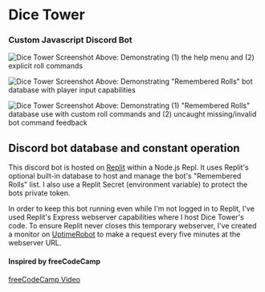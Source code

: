 # Dice Tower
### Custom Javascript Discord Bot

![Dice Tower Screenshot](https://i.imgur.com/m4dbXdi.png)
Above: Demonstrating (1) the help menu and (2) explicit roll commands


![Dice Tower Screenshot](https://i.imgur.com/oM0b0CV.png)
Above: Demonstrating "Remembered Rolls" bot database with player input capabilities


![Dice Tower Screenshot](https://i.imgur.com/4PGX9IQ.png)
Above: Demonstrating (1) "Remembered Rolls" database use with custom roll commands and (2) uncaught missing/invalid bot command feedback



## Discord bot database and constant operation
This discord bot is hosted on [Replit](https://replit.com) within a Node.js Repl. It uses Replit's optional built-in database to host and manage the bot's "Remembered Rolls" list. I also use a Replit Secret (environment variable) to protect the bots private token.

In order to keep this bot running even while I'm not logged in to Replit, I've used Replit's Express webserver capabilities where I host Dice Tower's code. To ensure Replit never closes this temporary webserver, I've created a monitor on [UptimeRobot](https://uptimerobot.com/) to make a request every five minutes at the webserver URL.

#### Inspired by freeCodeCamp
[freeCodeCamp Video](https://youtu.be/7rU_KyudGBY)
